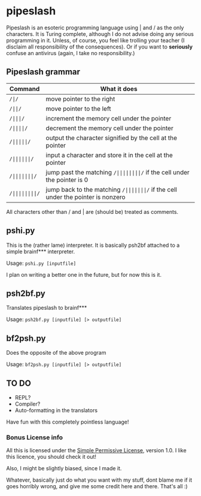 # pipeslash
Pipeslash is an esoteric programming language using | and / as the only characters.
It is Turing complete, although I do not advise doing any serious programming in it.
Unless, of course, you feel like trolling your teacher (I disclaim all responsibility of the consequences).
Or if you want to **seriously** confuse an antivirus (again, I take no responsibility.)

## Pipeslash grammar

| Command | What it does |
--------- | --------------
| <code>/\|/</code> | move pointer to the right |
| <code>/\|\|/</code> | move pointer to the left |
| <code>/\|\|\|/</code> | increment the memory cell under the pointer |
| <code>/\|\|\|\|/</code> | decrement the memory cell under the pointer |
| <code>/\|\|\|\|\|/</code> | output the character signified by the cell at the pointer |
| <code>/\|\|\|\|\|\|/</code> | input a character and store it in the cell at the pointer |
| <code>/\|\|\|\|\|\|\|/</code> | jump past the matching <code>/\|\|\|\|\|\|\|\|/</code> if the cell under the pointer is 0 |
| <code>/\|\|\|\|\|\|\|\|/</code> | jump back to the matching <code>/\|\|\|\|\|\|\|/</code> if the cell under the pointer is nonzero |
				
All characters other than / and | are (should be) treated as comments.

## pshi.py
This is the (rather lame) interpreter. It is basically psh2bf attached to a simple brainf*** interpreter.

Usage: `pshi.py [inputfile]`

I plan on writing a better one in the future, but for now this is it.

## psh2bf.py
Translates pipeslash to brainf***

Usage: `psh2bf.py [inputfile] [> outputfile]`

## bf2psh.py
Does the opposite of the above program

Usage: `bf2psh.py [inputfile] [> outputfile]`

## TO DO
- REPL?
- Compiler?
- Auto-formatting in the translators

Have fun with this completely pointless language!

### Bonus License info
All this is licensed under the [Simple Permissive License](https://gist.github.com/SYZYGY-DEV333/98c3b48c0d5a755a0f503b12be8807ac), version 1.0. I like this licence, 
you should check it out!

Also, I might be slightly biased, since I made it.

Whatever, basically just do what you want with my stuff, dont blame me if it goes horribly wrong, 
and give me some credit here and there. That's all :)
